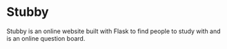 # Stubby
Stubby is an online website built with Flask to find people to study with and is an online question board. 
